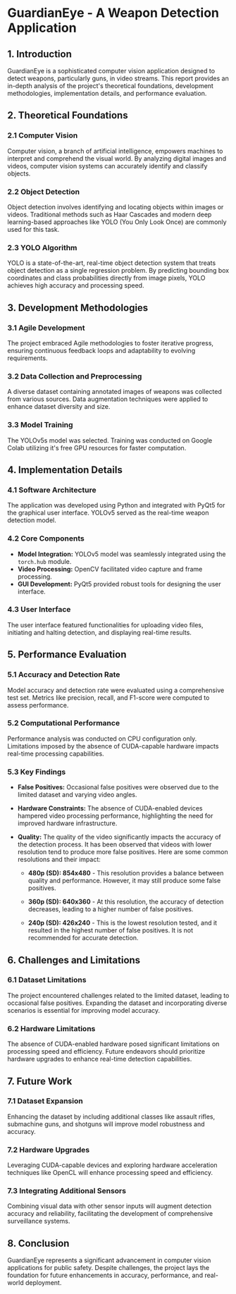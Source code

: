# GuardianEye - A Weapon Detection Application

## 1. Introduction
GuardianEye is a sophisticated computer vision application designed to detect weapons, particularly guns, in video streams. This report provides an in-depth analysis of the project's theoretical foundations, development methodologies, implementation details, and performance evaluation.

## 2. Theoretical Foundations

### 2.1 Computer Vision
Computer vision, a branch of artificial intelligence, empowers machines to interpret and comprehend the visual world. By analyzing digital images and videos, computer vision systems can accurately identify and classify objects.

### 2.2 Object Detection
Object detection involves identifying and locating objects within images or videos. Traditional methods such as Haar Cascades and modern deep learning-based approaches like YOLO (You Only Look Once) are commonly used for this task.

### 2.3 YOLO Algorithm
YOLO is a state-of-the-art, real-time object detection system that treats object detection as a single regression problem. By predicting bounding box coordinates and class probabilities directly from image pixels, YOLO achieves high accuracy and processing speed.

## 3. Development Methodologies

### 3.1 Agile Development
The project embraced Agile methodologies to foster iterative progress, ensuring continuous feedback loops and adaptability to evolving requirements.

### 3.2 Data Collection and Preprocessing
A diverse dataset containing annotated images of weapons was collected from various sources. Data augmentation techniques were applied to enhance dataset diversity and size.

### 3.3 Model Training
The YOLOv5s model was selected. Training was conducted on Google Colab utilizing it's free GPU resources for faster computation.

## 4. Implementation Details

### 4.1 Software Architecture
The application was developed using Python and integrated with PyQt5 for the graphical user interface. YOLOv5 served as the real-time weapon detection model.

### 4.2 Core Components
- **Model Integration:** YOLOv5 model was seamlessly integrated using the `torch.hub` module.
- **Video Processing:** OpenCV facilitated video capture and frame processing.
- **GUI Development:** PyQt5 provided robust tools for designing the user interface.

### 4.3 User Interface
The user interface featured functionalities for uploading video files, initiating and halting detection, and displaying real-time results.

## 5. Performance Evaluation

### 5.1 Accuracy and Detection Rate
Model accuracy and detection rate were evaluated using a comprehensive test set. Metrics like precision, recall, and F1-score were computed to assess performance.

### 5.2 Computational Performance
Performance analysis was conducted on CPU configuration only. Limitations imposed by the absence of CUDA-capable hardware impacts real-time processing capabilities.

### 5.3 Key Findings
- **False Positives:** Occasional false positives were observed due to the limited dataset and varying video angles.
- **Hardware Constraints:** The absence of CUDA-enabled devices hampered video processing performance, highlighting the need for improved hardware infrastructure.
- **Quality:** The quality of the video significantly impacts the accuracy of the detection process. It has been observed that videos with lower resolution tend to produce more false positives. Here are some common resolutions and their impact:

    - **480p (SD): 854x480** - This resolution provides a balance between quality and performance. However, it may still produce some false positives.

    - **360p (SD): 640x360** - At this resolution, the accuracy of detection decreases, leading to a higher number of false positives.

    - **240p (SD): 426x240** - This is the lowest resolution tested, and it resulted in the highest number of false positives. It is not recommended for accurate detection.

## 6. Challenges and Limitations

### 6.1 Dataset Limitations
The project encountered challenges related to the limited dataset, leading to occasional false positives. Expanding the dataset and incorporating diverse scenarios is essential for improving model accuracy.

### 6.2 Hardware Limitations
The absence of CUDA-enabled hardware posed significant limitations on processing speed and efficiency. Future endeavors should prioritize hardware upgrades to enhance real-time detection capabilities.

## 7. Future Work

### 7.1 Dataset Expansion
Enhancing the dataset by including additional classes like assault rifles, submachine guns, and shotguns will improve model robustness and accuracy.

### 7.2 Hardware Upgrades
Leveraging CUDA-capable devices and exploring hardware acceleration techniques like OpenCL will enhance processing speed and efficiency.

### 7.3 Integrating Additional Sensors
Combining visual data with other sensor inputs will augment detection accuracy and reliability, facilitating the development of comprehensive surveillance systems.

## 8. Conclusion
GuardianEye represents a significant advancement in computer vision applications for public safety. Despite challenges, the project lays the foundation for future enhancements in accuracy, performance, and real-world deployment.

